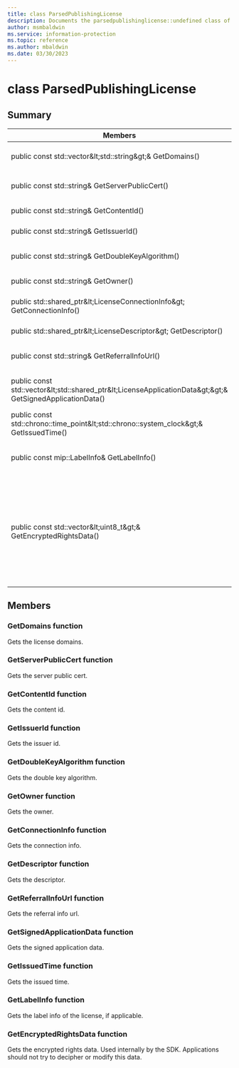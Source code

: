 ```yaml
---
title: class ParsedPublishingLicense 
description: Documents the parsedpublishinglicense::undefined class of the Microsoft Information Protection (MIP) SDK.
author: msmbaldwin
ms.service: information-protection
ms.topic: reference
ms.author: mbaldwin
ms.date: 03/30/2023
---
```


# class ParsedPublishingLicense 
  
## Summary
 Members                        | Descriptions                                
--------------------------------|---------------------------------------------
public const std::vector\&lt;std::string\&gt;& GetDomains()  |  Gets the license domains.
public const std::string& GetServerPublicCert()  |  Gets the server public cert.
public const std::string& GetContentId()  |  Gets the content id.
public const std::string& GetIssuerId()  |  Gets the issuer id.
public const std::string& GetDoubleKeyAlgorithm()  |  Gets the double key algorithm.
public const std::string& GetOwner()  |  Gets the owner.
public std::shared_ptr\&lt;LicenseConnectionInfo\&gt; GetConnectionInfo()  |  Gets the connection info.
public std::shared_ptr\&lt;LicenseDescriptor\&gt; GetDescriptor()  |  Gets the descriptor.
public const std::string& GetReferralInfoUrl()  |  Gets the referral info url.
public const std::vector\&lt;std::shared_ptr\&lt;LicenseApplicationData\&gt;\&gt;& GetSignedApplicationData()  |  Gets the signed application data.
public const std::chrono::time_point\&lt;std::chrono::system_clock\&gt;& GetIssuedTime()  |  Gets the issued time.
public const mip::LabelInfo& GetLabelInfo()  |  Gets the label info of the license, if applicable.
public const std::vector\&lt;uint8_t\&gt;& GetEncryptedRightsData()  |  Gets the encrypted rights data. Used internally by the SDK. Applications should not try to decipher or modify this data.
  
## Members
  
### GetDomains function
Gets the license domains.
  
### GetServerPublicCert function
Gets the server public cert.
  
### GetContentId function
Gets the content id.
  
### GetIssuerId function
Gets the issuer id.
  
### GetDoubleKeyAlgorithm function
Gets the double key algorithm.
  
### GetOwner function
Gets the owner.
  
### GetConnectionInfo function
Gets the connection info.
  
### GetDescriptor function
Gets the descriptor.
  
### GetReferralInfoUrl function
Gets the referral info url.
  
### GetSignedApplicationData function
Gets the signed application data.
  
### GetIssuedTime function
Gets the issued time.
  
### GetLabelInfo function
Gets the label info of the license, if applicable.
  
### GetEncryptedRightsData function
Gets the encrypted rights data. Used internally by the SDK. Applications should not try to decipher or modify this data.